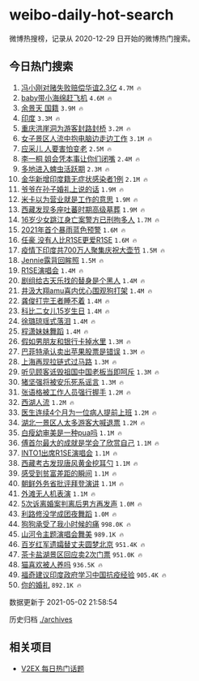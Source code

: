 # weibo-daily-hot-search

微博热搜榜，记录从 2020-12-29 日开始的微博热门搜索。

## 今日热门搜索

<!-- BEGIN -->

1. [冯小刚对赌失败赔偿华谊2.3亿](https://s.weibo.com/weibo?q=%23%E5%86%AF%E5%B0%8F%E5%88%9A%E5%AF%B9%E8%B5%8C%E5%A4%B1%E8%B4%A5%E8%B5%94%E5%81%BF%E5%8D%8E%E8%B0%8A2.3%E4%BA%BF%23&Refer=top) `4.7M 🔥`
1. [baby带小海绵赶飞机](https://s.weibo.com/weibo?q=%23baby%E5%B8%A6%E5%B0%8F%E6%B5%B7%E7%BB%B5%E8%B5%B6%E9%A3%9E%E6%9C%BA%23&Refer=top) `4.6M 🔥`
1. [余景天 国籍](https://s.weibo.com/weibo?q=%E4%BD%99%E6%99%AF%E5%A4%A9%20%E5%9B%BD%E7%B1%8D&Refer=top) `3.9M 🔥`
1. [印度](https://s.weibo.com/weibo?q=%E5%8D%B0%E5%BA%A6&Refer=top) `3.3M 🔥`
1. [重庆洪崖洞为游客封路封桥](https://s.weibo.com/weibo?q=%23%E9%87%8D%E5%BA%86%E6%B4%AA%E5%B4%96%E6%B4%9E%E4%B8%BA%E6%B8%B8%E5%AE%A2%E5%B0%81%E8%B7%AF%E5%B0%81%E6%A1%A5%23&Refer=top) `3.2M 🔥`
1. [女子景区人流中抱电脑边走边工作](https://s.weibo.com/weibo?q=%23%E5%A5%B3%E5%AD%90%E6%99%AF%E5%8C%BA%E4%BA%BA%E6%B5%81%E4%B8%AD%E6%8A%B1%E7%94%B5%E8%84%91%E8%BE%B9%E8%B5%B0%E8%BE%B9%E5%B7%A5%E4%BD%9C%23&Refer=top) `3.1M 🔥`
1. [应采儿 人要害怕变老](https://s.weibo.com/weibo?q=%E5%BA%94%E9%87%87%E5%84%BF%20%E4%BA%BA%E8%A6%81%E5%AE%B3%E6%80%95%E5%8F%98%E8%80%81&Refer=top) `2.5M 🔥`
1. [李一桐 姐会凭本事让你们闭嘴](https://s.weibo.com/weibo?q=%E6%9D%8E%E4%B8%80%E6%A1%90%20%E5%A7%90%E4%BC%9A%E5%87%AD%E6%9C%AC%E4%BA%8B%E8%AE%A9%E4%BD%A0%E4%BB%AC%E9%97%AD%E5%98%B4&Refer=top) `2.4M 🔥`
1. [多地进入蜱虫活跃期](https://s.weibo.com/weibo?q=%23%E5%A4%9A%E5%9C%B0%E8%BF%9B%E5%85%A5%E8%9C%B1%E8%99%AB%E6%B4%BB%E8%B7%83%E6%9C%9F%23&Refer=top) `2.3M 🔥`
1. [金华新增印度籍无症状感染者1例](https://s.weibo.com/weibo?q=%23%E9%87%91%E5%8D%8E%E6%96%B0%E5%A2%9E%E5%8D%B0%E5%BA%A6%E7%B1%8D%E6%97%A0%E7%97%87%E7%8A%B6%E6%84%9F%E6%9F%93%E8%80%851%E4%BE%8B%23&Refer=top) `2.1M 🔥`
1. [爷爷在孙子婚礼上说的话](https://s.weibo.com/weibo?q=%E7%88%B7%E7%88%B7%E5%9C%A8%E5%AD%99%E5%AD%90%E5%A9%9A%E7%A4%BC%E4%B8%8A%E8%AF%B4%E7%9A%84%E8%AF%9D&Refer=top) `1.9M 🔥`
1. [米卡以为营业就是工作的意思](https://s.weibo.com/weibo?q=%23%E7%B1%B3%E5%8D%A1%E4%BB%A5%E4%B8%BA%E8%90%A5%E4%B8%9A%E5%B0%B1%E6%98%AF%E5%B7%A5%E4%BD%9C%E7%9A%84%E6%84%8F%E6%80%9D%23&Refer=top) `1.9M 🔥`
1. [西藏发现多座吐蕃时期高级墓葬](https://s.weibo.com/weibo?q=%E8%A5%BF%E8%97%8F%E5%8F%91%E7%8E%B0%E5%A4%9A%E5%BA%A7%E5%90%90%E8%95%83%E6%97%B6%E6%9C%9F%E9%AB%98%E7%BA%A7%E5%A2%93%E8%91%AC&Refer=top) `1.9M 🔥`
1. [16岁少女跳江身亡案警方已刑拘多人](https://s.weibo.com/weibo?q=%2316%E5%B2%81%E5%B0%91%E5%A5%B3%E8%B7%B3%E6%B1%9F%E8%BA%AB%E4%BA%A1%E6%A1%88%E8%AD%A6%E6%96%B9%E5%B7%B2%E5%88%91%E6%8B%98%E5%A4%9A%E4%BA%BA%23&Refer=top) `1.7M 🔥`
1. [2021年首个暴雨蓝色预警](https://s.weibo.com/weibo?q=%232021%E5%B9%B4%E9%A6%96%E4%B8%AA%E6%9A%B4%E9%9B%A8%E8%93%9D%E8%89%B2%E9%A2%84%E8%AD%A6%23&Refer=top) `1.6M 🔥`
1. [任豪 没有人比R1SE更爱R1SE](https://s.weibo.com/weibo?q=%E4%BB%BB%E8%B1%AA%20%E6%B2%A1%E6%9C%89%E4%BA%BA%E6%AF%94R1SE%E6%9B%B4%E7%88%B1R1SE&Refer=top) `1.6M 🔥`
1. [疫情下印度共700万人聚集庆祝大壶节](https://s.weibo.com/weibo?q=%23%E7%96%AB%E6%83%85%E4%B8%8B%E5%8D%B0%E5%BA%A6%E5%85%B1700%E4%B8%87%E4%BA%BA%E8%81%9A%E9%9B%86%E5%BA%86%E7%A5%9D%E5%A4%A7%E5%A3%B6%E8%8A%82%23&Refer=top) `1.5M 🔥`
1. [Jennie露背回眸照](https://s.weibo.com/weibo?q=Jennie%E9%9C%B2%E8%83%8C%E5%9B%9E%E7%9C%B8%E7%85%A7&Refer=top) `1.5M 🔥`
1. [R1SE演唱会](https://s.weibo.com/weibo?q=R1SE%E6%BC%94%E5%94%B1%E4%BC%9A&Refer=top) `1.4M 🔥`
1. [剧组给古天乐找的替身是个黑人](https://s.weibo.com/weibo?q=%E5%89%A7%E7%BB%84%E7%BB%99%E5%8F%A4%E5%A4%A9%E4%B9%90%E6%89%BE%E7%9A%84%E6%9B%BF%E8%BA%AB%E6%98%AF%E4%B8%AA%E9%BB%91%E4%BA%BA&Refer=top) `1.4M 🔥`
1. [井汲大翔amu喜内优心围观狗打架](https://s.weibo.com/weibo?q=%23%E4%BA%95%E6%B1%B2%E5%A4%A7%E7%BF%94amu%E5%96%9C%E5%86%85%E4%BC%98%E5%BF%83%E5%9B%B4%E8%A7%82%E7%8B%97%E6%89%93%E6%9E%B6%23&Refer=top) `1.4M 🔥`
1. [龚俊打完王者睡不着](https://s.weibo.com/weibo?q=%23%E9%BE%9A%E4%BF%8A%E6%89%93%E5%AE%8C%E7%8E%8B%E8%80%85%E7%9D%A1%E4%B8%8D%E7%9D%80%23&Refer=top) `1.4M 🔥`
1. [科比二女儿15岁生日](https://s.weibo.com/weibo?q=%E7%A7%91%E6%AF%94%E4%BA%8C%E5%A5%B3%E5%84%BF15%E5%B2%81%E7%94%9F%E6%97%A5&Refer=top) `1.4M 🔥`
1. [徐璐琼瑶式落泪](https://s.weibo.com/weibo?q=%23%E5%BE%90%E7%92%90%E7%90%BC%E7%91%B6%E5%BC%8F%E8%90%BD%E6%B3%AA%23&Refer=top) `1.4M 🔥`
1. [程潇妹妹舞蹈](https://s.weibo.com/weibo?q=%23%E7%A8%8B%E6%BD%87%E5%A6%B9%E5%A6%B9%E8%88%9E%E8%B9%88%23&Refer=top) `1.4M 🔥`
1. [假如男朋友和银行卡掉水里](https://s.weibo.com/weibo?q=%23%E5%81%87%E5%A6%82%E7%94%B7%E6%9C%8B%E5%8F%8B%E5%92%8C%E9%93%B6%E8%A1%8C%E5%8D%A1%E6%8E%89%E6%B0%B4%E9%87%8C%23&Refer=top) `1.3M 🔥`
1. [巴菲特承认卖出苹果股票是错误](https://s.weibo.com/weibo?q=%23%E5%B7%B4%E8%8F%B2%E7%89%B9%E6%89%BF%E8%AE%A4%E5%8D%96%E5%87%BA%E8%8B%B9%E6%9E%9C%E8%82%A1%E7%A5%A8%E6%98%AF%E9%94%99%E8%AF%AF%23&Refer=top) `1.3M 🔥`
1. [上海再现拉链式过马路](https://s.weibo.com/weibo?q=%E4%B8%8A%E6%B5%B7%E5%86%8D%E7%8E%B0%E6%8B%89%E9%93%BE%E5%BC%8F%E8%BF%87%E9%A9%AC%E8%B7%AF&Refer=top) `1.3M 🔥`
1. [听见顾客诋毁祖国中国老板当即呵斥](https://s.weibo.com/weibo?q=%E5%90%AC%E8%A7%81%E9%A1%BE%E5%AE%A2%E8%AF%8B%E6%AF%81%E7%A5%96%E5%9B%BD%E4%B8%AD%E5%9B%BD%E8%80%81%E6%9D%BF%E5%BD%93%E5%8D%B3%E5%91%B5%E6%96%A5&Refer=top) `1.3M 🔥`
1. [猪坚强将被安乐死系谣言](https://s.weibo.com/weibo?q=%23%E7%8C%AA%E5%9D%9A%E5%BC%BA%E5%B0%86%E8%A2%AB%E5%AE%89%E4%B9%90%E6%AD%BB%E7%B3%BB%E8%B0%A3%E8%A8%80%23&Refer=top) `1.3M 🔥`
1. [张语格被工作人员强行握手](https://s.weibo.com/weibo?q=%23%E5%BC%A0%E8%AF%AD%E6%A0%BC%E8%A2%AB%E5%B7%A5%E4%BD%9C%E4%BA%BA%E5%91%98%E5%BC%BA%E8%A1%8C%E6%8F%A1%E6%89%8B%23&Refer=top) `1.2M 🔥`
1. [西湖人流](https://s.weibo.com/weibo?q=%E8%A5%BF%E6%B9%96%E4%BA%BA%E6%B5%81&Refer=top) `1.2M 🔥`
1. [医生连续4个月为一位病人提前上班](https://s.weibo.com/weibo?q=%E5%8C%BB%E7%94%9F%E8%BF%9E%E7%BB%AD4%E4%B8%AA%E6%9C%88%E4%B8%BA%E4%B8%80%E4%BD%8D%E7%97%85%E4%BA%BA%E6%8F%90%E5%89%8D%E4%B8%8A%E7%8F%AD&Refer=top) `1.2M 🔥`
1. [湖北一景区人太多游客大喊退票](https://s.weibo.com/weibo?q=%E6%B9%96%E5%8C%97%E4%B8%80%E6%99%AF%E5%8C%BA%E4%BA%BA%E5%A4%AA%E5%A4%9A%E6%B8%B8%E5%AE%A2%E5%A4%A7%E5%96%8A%E9%80%80%E7%A5%A8&Refer=top) `1.2M 🔥`
1. [白瘦幼审美是一种pua吗](https://s.weibo.com/weibo?q=%23%E7%99%BD%E7%98%A6%E5%B9%BC%E5%AE%A1%E7%BE%8E%E6%98%AF%E4%B8%80%E7%A7%8Dpua%E5%90%97%23&Refer=top) `1.1M 🔥`
1. [傅首尔最大的成就是学会了欣赏自己](https://s.weibo.com/weibo?q=%23%E5%82%85%E9%A6%96%E5%B0%94%E6%9C%80%E5%A4%A7%E7%9A%84%E6%88%90%E5%B0%B1%E6%98%AF%E5%AD%A6%E4%BC%9A%E4%BA%86%E6%AC%A3%E8%B5%8F%E8%87%AA%E5%B7%B1%23&Refer=top) `1.1M 🔥`
1. [INTO1出席R1SE演唱会](https://s.weibo.com/weibo?q=%23INTO1%E5%87%BA%E5%B8%ADR1SE%E6%BC%94%E5%94%B1%E4%BC%9A%23&Refer=top) `1.1M 🔥`
1. [西藏考古发现唐风黄金挖耳勺](https://s.weibo.com/weibo?q=%23%E8%A5%BF%E8%97%8F%E8%80%83%E5%8F%A4%E5%8F%91%E7%8E%B0%E5%94%90%E9%A3%8E%E9%BB%84%E9%87%91%E6%8C%96%E8%80%B3%E5%8B%BA%23&Refer=top) `1.1M 🔥`
1. [感受到贫富差距的瞬间](https://s.weibo.com/weibo?q=%23%E6%84%9F%E5%8F%97%E5%88%B0%E8%B4%AB%E5%AF%8C%E5%B7%AE%E8%B7%9D%E7%9A%84%E7%9E%AC%E9%97%B4%23&Refer=top) `1.1M 🔥`
1. [朝鲜外务省批评拜登演讲](https://s.weibo.com/weibo?q=%23%E6%9C%9D%E9%B2%9C%E5%A4%96%E5%8A%A1%E7%9C%81%E6%89%B9%E8%AF%84%E6%8B%9C%E7%99%BB%E6%BC%94%E8%AE%B2%23&Refer=top) `1.1M 🔥`
1. [外滩无人机表演](https://s.weibo.com/weibo?q=%E5%A4%96%E6%BB%A9%E6%97%A0%E4%BA%BA%E6%9C%BA%E8%A1%A8%E6%BC%94&Refer=top) `1.1M 🔥`
1. [5次诉离婚案判离后男方再发声](https://s.weibo.com/weibo?q=%235%E6%AC%A1%E8%AF%89%E7%A6%BB%E5%A9%9A%E6%A1%88%E5%88%A4%E7%A6%BB%E5%90%8E%E7%94%B7%E6%96%B9%E5%86%8D%E5%8F%91%E5%A3%B0%23&Refer=top) `1.0M 🔥`
1. [利路修没学成团夜舞蹈](https://s.weibo.com/weibo?q=%23%E5%88%A9%E8%B7%AF%E4%BF%AE%E6%B2%A1%E5%AD%A6%E6%88%90%E5%9B%A2%E5%A4%9C%E8%88%9E%E8%B9%88%23&Refer=top) `1.0M 🔥`
1. [狗狗承受了我小时候的痛](https://s.weibo.com/weibo?q=%23%E7%8B%97%E7%8B%97%E6%89%BF%E5%8F%97%E4%BA%86%E6%88%91%E5%B0%8F%E6%97%B6%E5%80%99%E7%9A%84%E7%97%9B%23&Refer=top) `998.0K 🔥`
1. [山河令主题演唱会舞美](https://s.weibo.com/weibo?q=%23%E5%B1%B1%E6%B2%B3%E4%BB%A4%E4%B8%BB%E9%A2%98%E6%BC%94%E5%94%B1%E4%BC%9A%E8%88%9E%E7%BE%8E%23&Refer=top) `989.1K 🔥`
1. [百岁红军遗孀替丈夫圆梦北京](https://s.weibo.com/weibo?q=%23%E7%99%BE%E5%B2%81%E7%BA%A2%E5%86%9B%E9%81%97%E5%AD%80%E6%9B%BF%E4%B8%88%E5%A4%AB%E5%9C%86%E6%A2%A6%E5%8C%97%E4%BA%AC%23&Refer=top) `951.4K 🔥`
1. [茶卡盐湖景区回应卖2次门票](https://s.weibo.com/weibo?q=%E8%8C%B6%E5%8D%A1%E7%9B%90%E6%B9%96%E6%99%AF%E5%8C%BA%E5%9B%9E%E5%BA%94%E5%8D%962%E6%AC%A1%E9%97%A8%E7%A5%A8&Refer=top) `951.0K 🔥`
1. [猫喜欢被人养吗](https://s.weibo.com/weibo?q=%23%E7%8C%AB%E5%96%9C%E6%AC%A2%E8%A2%AB%E4%BA%BA%E5%85%BB%E5%90%97%23&Refer=top) `936.5K 🔥`
1. [福奇建议印度政府学习中国抗疫经验](https://s.weibo.com/weibo?q=%23%E7%A6%8F%E5%A5%87%E5%BB%BA%E8%AE%AE%E5%8D%B0%E5%BA%A6%E6%94%BF%E5%BA%9C%E5%AD%A6%E4%B9%A0%E4%B8%AD%E5%9B%BD%E6%8A%97%E7%96%AB%E7%BB%8F%E9%AA%8C%23&Refer=top) `905.4K 🔥`
1. [你的婚礼](https://s.weibo.com/weibo?q=%E4%BD%A0%E7%9A%84%E5%A9%9A%E7%A4%BC&Refer=top) `892.1K 🔥`

数据更新于 2021-05-02 21:58:54

<!-- END -->

历史归档 [./archives](./archives)

## 相关项目

- [V2EX 每日热门话题](https://github.com/boojack/v2ex-daily-hot-topic)
